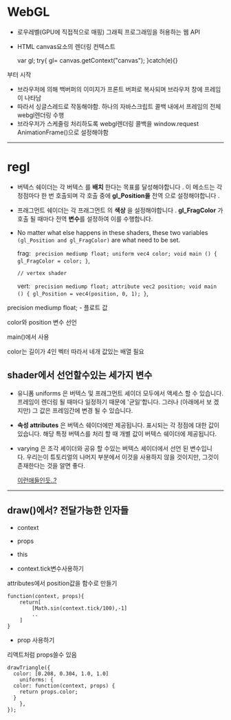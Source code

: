 # WebGL

- 로우레벨(GPU에 직접적으로 매핑) 그래픽 프로그래밍을 허용하는 웹 API
- HTML canvas요소의 렌더링 컨텍스트

    var gl;
    try{
    gl= canvas.getContext("canvas");
    }catch(e){}

부터 시작

- 브라우저에 의해 백버퍼의 이미지가 프론트 버퍼로 복사되며 브라우저 창에 프레임이 나타남
- 따라서 싱글스레드로 작동해야함. 하나의 자바스크립트 콜백 내에서 프레임의 전체 webgl렌더링 수행
- 브라우저가 스케줄링 처리하도록 webgl렌더링 콜백을 window​.request​Animation​Frame()으로 설정해야함

---

# regl

- 버텍스 쉐이더는 각 버텍스 를 **배치** 한다는 목표를 달성해야합니다 . 이 메소드는 각 정점마다 한 번 호출되며 각 호출 중에 **gl_Position을** 전역 으로 설정해야합니다 .
- 프래그먼트 쉐이더는 각 프래그먼트 의 **색상** 을 설정해야합니다 . **gl_FragColor** 가 호출 될 때마다 전역 **변수**를 설정하여 이를 수행합니다.
- No matter what else happens in these shaders, these two variables `(gl_Position and gl_FragColor)` are what need to be set.

    frag: `
      precision mediump float;
      uniform vec4 color;
      void main () {
        gl_FragColor = color;
      }`,
    
      // vertex shader
    vert: `
      precision mediump float;
      attribute vec2 position;
      void main () {
        gl_Position = vec4(position, 0, 1);
      }`,

precision mediump float; - 플로트 값

color와 position 변수 선언

main()에서 사용

color는 길이가 4인 벡터 따라서 네개 값있는 배열 필요

## shader에서 선언할수있는 세가지 변수

- 유니폼 uniforms 은 버텍스 및 프래그먼트 셰이더 모두에서 액세스 할 수 있습니다. 프레임이 렌더링 될 때마다 일정하기 때문에 '균일'합니다. 그러나 (아래에서 보 겠지만) 그 값은 프레임간에 변경 될 수 있습니다.
- **속성 attributes** 은 버텍스 쉐이더에만 제공됩니다. 표시되는 각 정점에 대한 값이 있습니다. 해당 특정 버텍스를 처리 할 때 개별 값이 버텍스 쉐이더에 제공됩니다.
- varying 은 조각 셰이더와 공유 할 수있는 버텍스 셰이더에서 선언 된 변수입니다. 우리는이 튜토리얼의 나머지 부분에서 이것을 사용하지 않을 것이지만, 그것이 존재한다는 것을 알면 좋다.

    [이런애들인듯..?](https://www.notion.so/142a9d394e7f4230af9e8bacdcc3207a)

---

## draw()에서? 전달가능한 인자들

- context
- props
- this

- context.tick변수사용하기

attributes에서 position값을 함수로 만들기

    function(context, props){
    	return[
    		[Math.sin(context.tick/100),-1]
    		..
    	]
    }

- prop 사용하기

리액트처럼 props쓸수 있음

    drawTriangle({
      color: [0.208, 0.304, 1.0, 1.0]
    	uniforms: {
      color: function(context, props) {
        return props.color;
      }
    	},
    });